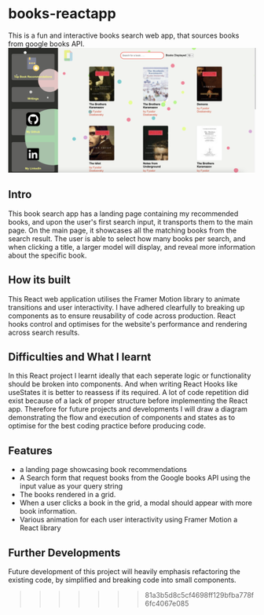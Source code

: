 # books-reactapp
This is a fun and interactive books search web app, that sources books from google books API. 
<img src="screenshots/Screen Shot 2023-02-02 at 11.53.48 pm.png">

## Intro
This book search app has a landing page containing my recommended books, and upon the user's first search input, it transports them to the main page.
On the main page, it showcases all the matching books from the search result. 
The user is able to select how many books per search, and when clicking a title, a larger model will display, 
and reveal more information about the specific book.

## How its built

This React web application utilises the Framer Motion library to animate transitions and user interactivity. 
I have adhered clearfully to breaking up components as to ensure reusability of code across production.
React hooks control and optimises for the website's performance and rendering across search results.

## Difficulties and What I learnt
In this React project I learnt ideally that each seperate logic or functionality should be broken into components.
And when writing React Hooks like useStates it is better to reassess if its required.
A lot of code repetition did exist because of a lack of proper structure before implementing the React app.
Therefore for future projects and developments I will draw a diagram demonstrating the flow and execution of components and states as to
optimise for the best coding practice before producing code.

## Features

- a landing page showcasing book recommendations
- A Search form that request books from the Google books API using the input value as your query string
- The books rendered in a grid.
- When a user clicks a book in the grid, a modal should appear with more book information.
- Various animation for each user interactivity using Framer Motion a React library

## Further Developments
Future development of this project will heavily emphasis refactoring the existing code, by simplified and breaking code into small components.




>>>>>>> 81a3b5d8c5cf4698ff129bfba778f6fc4067e085
